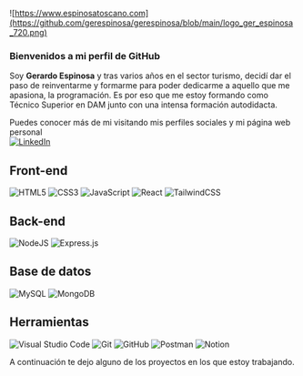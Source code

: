 ![https://www.espinosatoscano.com](https://github.com/gerespinosa/gerespinosa/blob/main/logo_ger_espinosa_720.png)

### Bienvenidos a mi perfil de GitHub
Soy <b>Gerardo Espinosa</b> y tras varios años en el sector turismo, decidí dar el paso de reinventarme y formarme para poder dedicarme a aquello que me apasiona, la programación. 
Es por eso que me estoy formando como Técnico Superior en DAM junto con una intensa formación autodidacta. 

Puedes conocer más de mi visitando mis perfiles sociales y mi página web personal <br>
<a href=https://www.linkedin.com/in/gerardoespinosat/>![LinkedIn](https://img.shields.io/badge/linkedin-%230077B5.svg?style=for-the-badge&logo=linkedin&logoColor=white)</a>
<a href='https://www.espinosatoscano.com' target="_blank"><img alt='' src='https://img.shields.io/badge/MI_WEB-100000?style=for-the-badge&logo=&logoColor=white&labelColor=FDAD0B&color=FDAD0B'/></a>
<br>

## Front-end
![HTML5](https://img.shields.io/badge/html5-%23E34F26.svg?style=for-the-badge&logo=html5&logoColor=white)
![CSS3](https://img.shields.io/badge/css3-%231572B6.svg?style=for-the-badge&logo=css3&logoColor=white)
![JavaScript](https://img.shields.io/badge/javascript-%23323330.svg?style=for-the-badge&logo=javascript&logoColor=%23F7DF1E)
![React](https://img.shields.io/badge/react-%2320232a.svg?style=for-the-badge&logo=react&logoColor=%2361DAFB)
![TailwindCSS](https://img.shields.io/badge/tailwindcss-%2338B2AC.svg?style=for-the-badge&logo=tailwind-css&logoColor=white)
<br>
## Back-end
![NodeJS](https://img.shields.io/badge/node.js-6DA55F?style=for-the-badge&logo=node.js&logoColor=white)
![Express.js](https://img.shields.io/badge/express.js-%23404d59.svg?style=for-the-badge&logo=express&logoColor=%2361DAFB)
<br>
## Base de datos
![MySQL](https://img.shields.io/badge/mysql-%2300f.svg?style=for-the-badge&logo=mysql&logoColor=white)
![MongoDB](https://img.shields.io/badge/MongoDB-%234ea94b.svg?style=for-the-badge&logo=mongodb&logoColor=white)
<br>
## Herramientas
![Visual Studio Code](https://img.shields.io/badge/Visual%20Studio%20Code-0078d7.svg?style=for-the-badge&logo=visual-studio-code&logoColor=white)
![Git](https://img.shields.io/badge/git-%23F05033.svg?style=for-the-badge&logo=git&logoColor=white)
![GitHub](https://img.shields.io/badge/github-%23121011.svg?style=for-the-badge&logo=github&logoColor=white)
![Postman](https://img.shields.io/badge/Postman-FF6C37?style=for-the-badge&logo=postman&logoColor=white)
![Notion](https://img.shields.io/badge/Notion-%23000000.svg?style=for-the-badge&logo=notion&logoColor=white)

A continuación te dejo alguno de los proyectos en los que estoy trabajando. 
